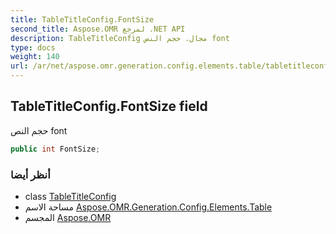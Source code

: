 ```yaml
---
title: TableTitleConfig.FontSize
second_title: Aspose.OMR لمرجع .NET API
description: TableTitleConfig مجال. حجم النص font
type: docs
weight: 140
url: /ar/net/aspose.omr.generation.config.elements.table/tabletitleconfig/fontsize/
---
```

## TableTitleConfig.FontSize field

حجم النص font

```csharp
public int FontSize;
```

### أنظر أيضا

* class [TableTitleConfig](../)
* مساحة الاسم [Aspose.OMR.Generation.Config.Elements.Table](../../tabletitleconfig/)
* المجسم [Aspose.OMR](../../../)


